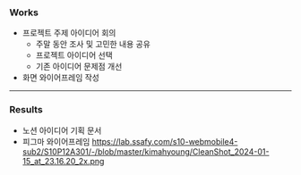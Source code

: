 ### Works
- 프로젝트 주제 아이디어 회의
	- 주말 동안 조사 및 고민한 내용 공유
	- 프로젝트 아이디어 선택
	- 기존 아이디어 문제점 개선
- 화면 와이어프레임 작성

---
### Results
- 노션 아이디어 기획 문서
- 피그마 와이어프레임
https://lab.ssafy.com/s10-webmobile4-sub2/S10P12A301/-/blob/master/kimahyoung/CleanShot_2024-01-15_at_23.16.20_2x.png

